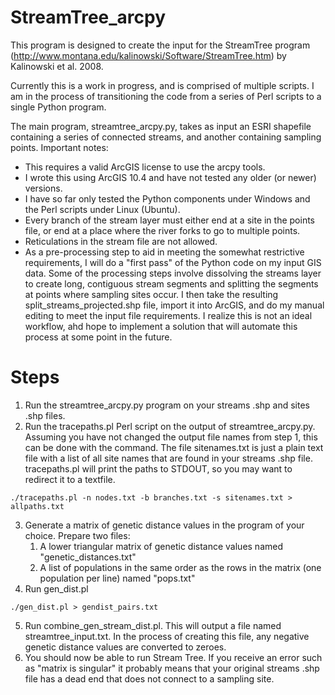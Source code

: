 # StreamTree_arcpy

This program is designed to create the input for the StreamTree program (http://www.montana.edu/kalinowski/Software/StreamTree.htm) by Kalinowski et al. 2008.

Currently this is a work in progress, and is comprised of multiple scripts.  I am in the process of transitioning the code from a series of Perl scripts to a single Python program.

The main program, streamtree_arcpy.py, takes as input an ESRI shapefile containing a series of connected streams, and another containing sampling points.
Important notes:
* This requires a valid ArcGIS license to use the arcpy tools.  
* I wrote this using ArcGIS 10.4 and have not tested any older (or newer) versions.
* I have so far only tested the Python components under Windows and the Perl scripts under Linux (Ubuntu).
* Every branch of the stream layer must either end at a site in the points file, or end at a place where the river forks to go to multiple points.
* Reticulations in the stream file are not allowed.
* As a pre-processing step to aid in meeting the somewhat restrictive requirements, I will do a "first pass" of the Python code on my input GIS data.  Some of the processing steps involve dissolving the streams layer to create long, contiguous stream segments and splitting the segments at points where sampling sites occur.  I then take the resulting split_streams_projected.shp file, import it into ArcGIS, and do my manual editing to meet the input file requirements.  I realize this is not an ideal workflow, ahd hope to implement a solution that will automate this process at some point in the future.  

# Steps
1. Run the streamtree_arcpy.py program on your streams .shp and sites .shp files.
2. Run the tracepaths.pl Perl script on the output of streamtree_arcpy.py.  Assuming you have not changed the output file names from step 1, this can be done with the command.  The file sitenames.txt is just a plain text file with a list of all site names that are found in your streams .shp file.  tracepaths.pl will print the paths to STDOUT, so you may want to redirect it to a textfile.
```
./tracepaths.pl -n nodes.txt -b branches.txt -s sitenames.txt > allpaths.txt
```
3. Generate a matrix of genetic distance values in the program of your choice.  Prepare two files:
    1. A lower triangular matrix of genetic distance values named "genetic_distances.txt"
    2. A list of populations in the same order as the rows in the matrix (one population per line) named "pops.txt"
4. Run gen_dist.pl
```
./gen_dist.pl > gendist_pairs.txt
```
5. Run combine_gen_stream_dist.pl.  This will output a file named streamtree_input.txt.  In the process of creating this file, any negative genetic distance values are converted to zeroes.  
6. You should now be able to run Stream Tree.  If you receive an error such as "matrix is singular" it probably means that your original streams .shp file has a dead end that does not connect to a sampling site.
